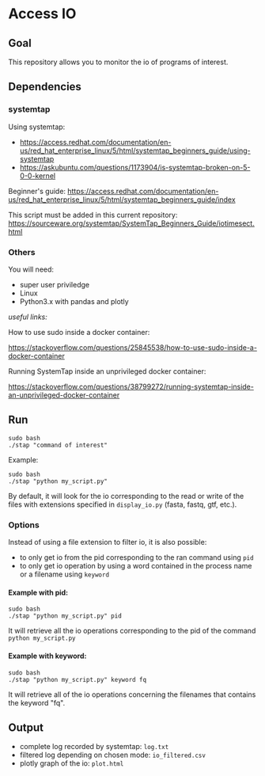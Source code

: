 # Access IO

## Goal 

This repository allows you to monitor the io of programs of interest.

## Dependencies 

### systemtap

Using systemtap: 
- https://access.redhat.com/documentation/en-us/red_hat_enterprise_linux/5/html/systemtap_beginners_guide/using-systemtap
- https://askubuntu.com/questions/1173904/is-systemtap-broken-on-5-0-0-kernel

Beginner's guide:
https://access.redhat.com/documentation/en-us/red_hat_enterprise_linux/5/html/systemtap_beginners_guide/index

This script must be added in this current repository: https://sourceware.org/systemtap/SystemTap_Beginners_Guide/iotimesect.html

### Others

You will need:
- super user priviledge
- Linux
- Python3.x with pandas and plotly

*useful links:*

How to use sudo inside a docker container:

https://stackoverflow.com/questions/25845538/how-to-use-sudo-inside-a-docker-container

Running SystemTap inside an unprivileged docker container:

https://stackoverflow.com/questions/38799272/running-systemtap-inside-an-unprivileged-docker-container



## Run

```
sudo bash
./stap "command of interest" 
```

Example:

```
sudo bash
./stap "python my_script.py" 
```

By default, it will look for the io corresponding to the read or write of the files with extensions specified in `display_io.py` (fasta, fastq, gtf, etc.).

### Options

Instead of using a file extension to filter io, it is also possible:
- to only get io from the pid corresponding to the ran command using `pid`
- to only get io operation by using a word contained in the process name or a filename using `keyword`

#### Example with pid:

```
sudo bash
./stap "python my_script.py" pid 
```

It will retrieve all the io operations corresponding to the pid of the command `python my_script.py`

#### Example with keyword:

```
sudo bash
./stap "python my_script.py" keyword fq 
```

It will retrieve all of the io operations concerning the filenames that contains the keyword "fq".

## Output

- complete log recorded by systemtap: `log.txt`
- filtered log depending on chosen mode: `io_filtered.csv`
- plotly graph of the io: `plot.html`
